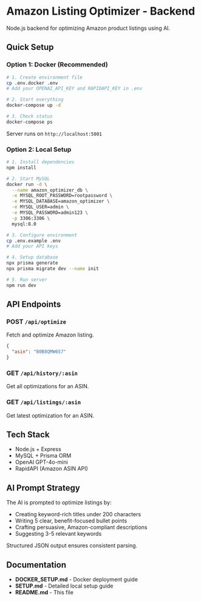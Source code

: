 # Amazon Listing Optimizer - Backend

Node.js backend for optimizing Amazon product listings using AI.

## Quick Setup

### Option 1: Docker (Recommended)

```bash
# 1. Create environment file
cp .env.docker .env
# Add your OPENAI_API_KEY and RAPIDAPI_KEY in .env

# 2. Start everything
docker-compose up -d

# 3. Check status
docker-compose ps
```

Server runs on `http://localhost:5001`

### Option 2: Local Setup

```bash
# 1. Install dependencies
npm install

# 2. Start MySQL
docker run -d \
  --name amazon_optimizer_db \
  -e MYSQL_ROOT_PASSWORD=rootpassword \
  -e MYSQL_DATABASE=amazon_optimizer \
  -e MYSQL_USER=admin \
  -e MYSQL_PASSWORD=admin123 \
  -p 3306:3306 \
  mysql:8.0

# 3. Configure environment
cp .env.example .env
# Add your API keys

# 4. Setup database
npx prisma generate
npx prisma migrate dev --name init

# 5. Run server
npm run dev
```

## API Endpoints

### POST `/api/optimize`
Fetch and optimize Amazon listing.
```json
{
  "asin": "B0B8QMW657"
}
```

### GET `/api/history/:asin`
Get all optimizations for an ASIN.

### GET `/api/listings/:asin`
Get latest optimization for an ASIN.

## Tech Stack
- Node.js + Express
- MySQL + Prisma ORM
- OpenAI GPT-4o-mini
- RapidAPI (Amazon ASIN API)

## AI Prompt Strategy
The AI is prompted to optimize listings by:
- Creating keyword-rich titles under 200 characters
- Writing 5 clear, benefit-focused bullet points
- Crafting persuasive, Amazon-compliant descriptions
- Suggesting 3-5 relevant keywords

Structured JSON output ensures consistent parsing.

## Documentation

- **DOCKER_SETUP.md** - Docker deployment guide
- **SETUP.md** - Detailed local setup guide
- **README.md** - This file